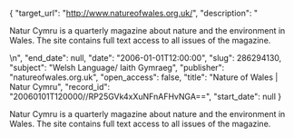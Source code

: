 {
  "target_url": "http://www.natureofwales.org.uk/", 
  "description": "<p>Natur Cymru is a quarterly magazine about nature and the environment in Wales. The site contains full text access to all issues of the magazine.</p>\n", 
  "end_date": null, 
  "date": "2006-01-01T12:00:00", 
  "slug": 286294130, 
  "subject": "Welsh Language/ Iaith Gymraeg", 
  "publisher": "natureofwales.org.uk", 
  "open_access": false, 
  "title": "Nature of Wales | Natur Cymru", 
  "record_id": "20060101T120000//RP25GVk4xXuNFnAFHvNGA==", 
  "start_date": null
}

<p>Natur Cymru is a quarterly magazine about nature and the environment in Wales. The site contains full text access to all issues of the magazine.</p>
